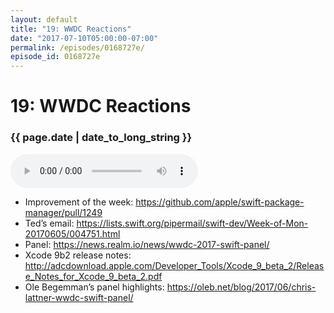 ```yaml
---
layout: default
title: "19: WWDC Reactions"
date: "2017-07-10T05:00:00-07:00"
permalink: /episodes/0168727e/
episode_id: 0168727e
---
```


# 19: WWDC Reactions

### {{ page.date | date_to_long_string }}

<audio controls><source src="/audio/0168727e.mp3" type="audio/mpeg"></audio>
<br/>
- Improvement of the week: https://github.com/apple/swift-package-manager/pull/1249
- Ted’s email: https://lists.swift.org/pipermail/swift-dev/Week-of-Mon-20170605/004751.html
- Panel: https://news.realm.io/news/wwdc-2017-swift-panel/
- Xcode 9b2 release notes: http://adcdownload.apple.com/Developer_Tools/Xcode_9_beta_2/Release_Notes_for_Xcode_9_beta_2.pdf
- Ole Begemman’s panel highlights: https://oleb.net/blog/2017/06/chris-lattner-wwdc-swift-panel/
